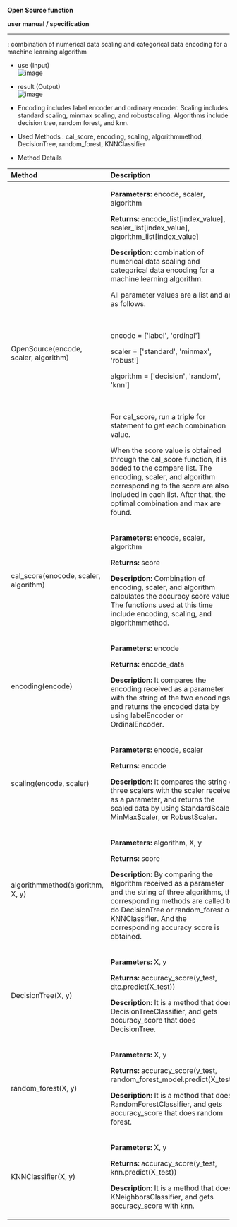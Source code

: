 **Open Source function** 

**user manual / specification** 

--------------------------------------------------------------------------------------------

: combination of numerical data scaling and categorical data encoding for a machine learning algorithm

* use (Input) <br>
 ![image](https://user-images.githubusercontent.com/69418829/121663500-725bc000-cae1-11eb-981f-2caaa1494d24.png)

* result (Output) <br>
![image](https://user-images.githubusercontent.com/69418829/121663962-f1e98f00-cae1-11eb-9ce8-2e3682de62e2.png)
  

* Encoding includes label encoder and ordinary encoder.
  Scaling includes standard scaling, minmax scaling, and robustscaling.
  Algorithms include decision tree, random forest, and knn.

* Used Methods : cal_score, encoding, scaling, algorithmmethod, DecisionTree, random_forest, KNNClassifier

* Method Details




| **Method**                             | **Description**                                              |
| :------------------------------------- | :----------------------------------------------------------- |
| OpenSource(encode, scaler, algorithm)  | <p>**Parameters:** encode, scaler, algorithm</p><p>**Returns:** encode\_list[index\_value], scaler\_list[index\_value], algorithm\_list[index\_value]</p><p>**Description:** combination of numerical data scaling and categorical data encoding for a machine learning algorithm.</p><p>All parameter values are a list and are as follows.</p><p></p><br><p>encode = ['label', 'ordinal']</p><p>scaler = ['standard', 'minmax', 'robust']</p><p>algorithm = ['decision', 'random', 'knn']</p><br><p></p><p>For cal\_score, run a triple for statement to get each combination value.</p><p>When the score value is obtained through the cal\_score function, it is added to the compare list. The encoding, scaler, and algorithm corresponding to the score are also included in each list. After that, the optimal combination and max are found.</p> |
| cal\_score(enocode, scaler, algorithm) | <p>**Parameters:** encode, scaler, algorithm</p><p>**Returns:** score</p><p>**Description:** Combination of encoding, scaler, and algorithm calculates the accuracy score value. The functions used at this time include encoding, scaling, and algorithmmethod.</p><p></p> |
| encoding(encode)                       | <p>**Parameters:** encode</p><p>**Returns:** encode\_data</p><p>**Description:** It compares the encoding received as a parameter with the string of the two encodings, and returns the encoded data by using labelEncoder or OrdinalEncoder.</p><p></p> |
| scaling(encode, scaler)                | <p>**Parameters:** encode, scaler</p><p>**Returns:** encode</p><p>**Description:** It compares the string of three scalers with the scaler received as a parameter, and returns the scaled data by using StandardScaler, MinMaxScaler, or RobustScaler.</p><p></p> |
| algorithmmethod(algorithm, X, y)       | <p>**Parameters:** algorithm, X, y</p><p>**Returns:** score</p><p>**Description:** By comparing the algorithm received as a parameter and the string of three algorithms, the corresponding methods are called to do DecisionTree or random\_forest or KNNClassifier. And the corresponding accuracy score is obtained.</p><p></p> |
| DecisionTree(X, y)                     | <p>**Parameters:** X, y</p><p>**Returns:** accuracy\_score(y\_test, dtc.predict(X\_test))</p><p>**Description:** It is a method that does DecisionTreeClassifier, and gets accuracy\_score that does DecisionTree.</p><p></p> |
| random\_forest(X, y)                   | <p>**Parameters:** X, y</p><p>**Returns:** accuracy\_score(y\_test, random\_forest\_model.predict(X\_test))</p><p>**Description:** It is a method that does RandomForestClassifier, and gets accuracy\_score that does random forest.</p><p></p> |
| KNNClassifier(X, y)                    | <p>**Parameters:** X, y</p><p>**Returns:** accuracy\_score(y\_test, knn.predict(X\_test))</p><p>**Description:** It is a method that does KNeighborsClassifier, and gets accuracy\_score with knn.</p><p></p> |
